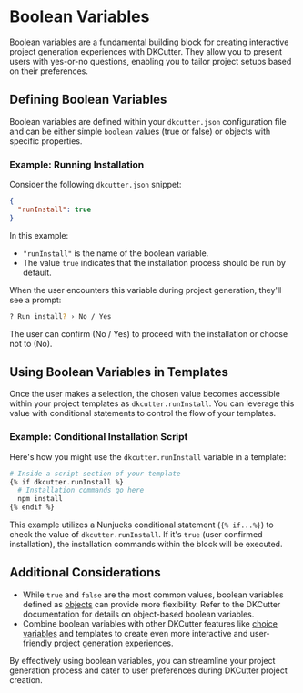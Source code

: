# Boolean Variables

Boolean variables are a fundamental building block for creating interactive project generation experiences with DKCutter. They allow you to present users with yes-or-no questions, enabling you to tailor project setups based on their preferences.

## Defining Boolean Variables

Boolean variables are defined within your `dkcutter.json` configuration file and can be either simple `boolean` values (true or false) or objects with specific properties.

### Example: Running Installation

Consider the following `dkcutter.json` snippet:

```json title="dkcutter.json"
{
  "runInstall": true
}
```

In this example:

- `"runInstall"` is the name of the boolean variable.
- The value `true` indicates that the installation process should be run by default.

When the user encounters this variable during project generation, they'll see a prompt:

```bash
? Run install? › No / Yes
```

The user can confirm (No / Yes) to proceed with the installation or choose not to (No).

## Using Boolean Variables in Templates

Once the user makes a selection, the chosen value becomes accessible within your project templates as `dkcutter.runInstall`. You can leverage this value with conditional statements to control the flow of your templates.

### Example: Conditional Installation Script

Here's how you might use the `dkcutter.runInstall` variable in a template:

```bash
# Inside a script section of your template
{% if dkcutter.runInstall %}
  # Installation commands go here
  npm install
{% endif %}
```

This example utilizes a Nunjucks conditional statement (`{% if...%}`) to check the value of `dkcutter.runInstall`. If it's `true` (user confirmed installation), the installation commands within the block will be executed.

## Additional Considerations

- While `true` and `false` are the most common values, boolean variables defined as [objects](./variables-using-object.md) can provide more flexibility. Refer to the DKCutter documentation for details on object-based boolean variables.
- Combine boolean variables with other DKCutter features like [choice variables](./choice-variables.md) and templates to create even more interactive and user-friendly project generation experiences.

By effectively using boolean variables, you can streamline your project generation process and cater to user preferences during DKCutter project creation.
